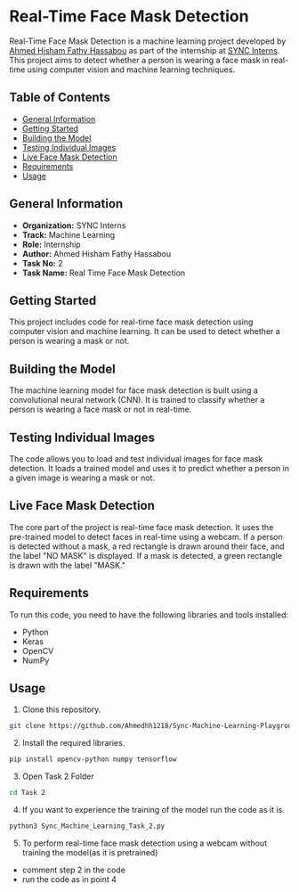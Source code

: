 # Real-Time Face Mask Detection

Real-Time Face Mask Detection is a machine learning project developed by [Ahmed Hisham Fathy Hassabou](https://github.com/Ahmedhh1218) as part of the internship at [SYNC Interns](https://www.syncinterns.com/). This project aims to detect whether a person is wearing a face mask in real-time using computer vision and machine learning techniques.

## Table of Contents
- [General Information](#general-information)
- [Getting Started](#getting-started)
- [Building the Model](#building-the-model)
- [Testing Individual Images](#testing-individual-images)
- [Live Face Mask Detection](#live-face-mask-detection)
- [Requirements](#requirements)
- [Usage](#usage)

## General Information

- **Organization:** SYNC Interns
- **Track:** Machine Learning
- **Role:** Internship
- **Author:** Ahmed Hisham Fathy Hassabou
- **Task No:** 2
- **Task Name:** Real Time Face Mask Detection

## Getting Started

This project includes code for real-time face mask detection using computer vision and machine learning. It can be used to detect whether a person is wearing a mask or not.

## Building the Model

The machine learning model for face mask detection is built using a convolutional neural network (CNN). It is trained to classify whether a person is wearing a face mask or not in real-time.

## Testing Individual Images

The code allows you to load and test individual images for face mask detection. It loads a trained model and uses it to predict whether a person in a given image is wearing a mask or not.

## Live Face Mask Detection

The core part of the project is real-time face mask detection. It uses the pre-trained model to detect faces in real-time using a webcam. If a person is detected without a mask, a red rectangle is drawn around their face, and the label "NO MASK" is displayed. If a mask is detected, a green rectangle is drawn with the label "MASK."

## Requirements

To run this code, you need to have the following libraries and tools installed:

- Python
- Keras
- OpenCV
- NumPy

## Usage

1. Clone this repository.
```bash
git clone https://github.com/Ahmedhh1218/Sync-Machine-Learning-Playground.git
```
2. Install the required libraries.
```bash
pip install opencv-python numpy tensorflow
```
3. Open Task 2 Folder
```bash
cd Task 2
```
4. If you want to experience the training of the model run the code as it is.
```bash
python3 Sync_Machine_Learning_Task_2.py
```
5. To perform real-time face mask detection using a webcam without training the model(as it is pretrained)
- comment step 2 in the code
- run the code as in point 4
